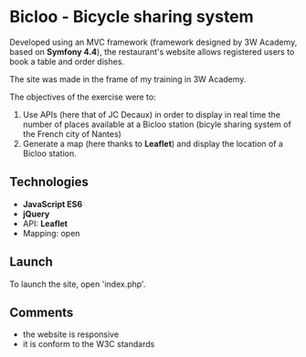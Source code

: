 # Bicloo - Bicycle sharing system
Developed using an MVC framework (framework designed by 3W Academy, based on __Symfony 4.4__), the restaurant's website allows registered users to book a table and order dishes.

The site was made in the frame of my training in 3W Academy.

The objectives of the exercise were to:
1. Use APIs (here that of JC Decaux) in order to display in real time the number of places available at a Bicloo station (bicyle sharing system of the French city of Nantes)
2. Generate a map (here thanks to __Leaflet__) and display the location of a Bicloo station.

## Technologies
* __JavaScript ES6__
* __jQuery__
* API: __Leaflet__
* Mapping: open

## Launch
To launch the site, open 'index.php'.

## Comments
* the website is responsive 
* it is conform to the W3C standards
